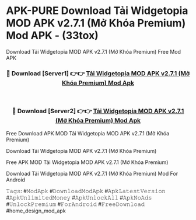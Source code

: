 # APK-PURE Download Tải Widgetopia MOD APK v2.7.1 (Mở Khóa Premium) Mod APK - (33tox)
Download Tải Widgetopia MOD APK v2.7.1 (Mở Khóa Premium) Free Mod APK

<div align="center">
<h3>🔴 Download [Server1] 👉👉 <a href="https://apk-comot.site?title=Tải_Widgetopia_MOD_APK_v2.7.1_(Mở_Khóa_Premium)">Tải Widgetopia MOD APK v2.7.1 (Mở Khóa Premium) Mod Apk</a></h3><br>

<h3>🔴 Download [Server2] 👉👉 <a href="https://apk-comot.site?title=Tải_Widgetopia_MOD_APK_v2.7.1_(Mở_Khóa_Premium)">Tải Widgetopia MOD APK v2.7.1 (Mở Khóa Premium) Mod Apk</a></h3>
</div>


Free Download APK MOD Tải Widgetopia MOD APK v2.7.1 (Mở Khóa Premium)

Download Tải Widgetopia MOD APK v2.7.1 (Mở Khóa Premium) 

Free APK MOD Tải Widgetopia MOD APK v2.7.1 (Mở Khóa Premium) 

Download Tải Widgetopia MOD APK v2.7.1 (Mở Khóa Premium) Mod For Android

𝚃𝚊𝚐𝚜: #𝙼𝚘𝚍𝙰𝚙𝚔 #𝙳𝚘𝚠𝚗𝚕𝚘𝚊𝚍𝙼𝚘𝚍𝙰𝚙𝚔 #𝙰𝚙𝚔𝙻𝚊𝚝𝚎𝚜𝚝𝚅𝚎𝚛𝚜𝚒𝚘𝚗 #𝙰𝚙𝚔𝚄𝚗𝚕𝚒𝚖𝚒𝚝𝚎𝚍𝙼𝚘𝚗𝚎𝚢 #𝙰𝚙𝚔𝚄𝚗𝚕𝚘𝚌𝚔𝙰𝚕𝚕 #𝙰𝚙𝚔𝙽𝚘𝙰𝚍𝚜 #𝚄𝚗𝚕𝚘𝚌𝚔𝙿𝚛𝚎𝚖𝚒𝚞𝚖 #𝙵𝚘𝚛𝙰𝚗𝚍𝚛𝚘𝚒𝚍 #𝙵𝚛𝚎𝚎𝙳𝚘𝚠𝚗𝚕𝚘𝚊𝚍 #home_design_mod_apk
